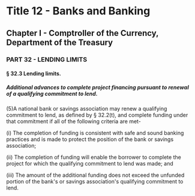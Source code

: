 
# Title 12 - Banks and Banking
## Chapter I - Comptroller of the Currency, Department of the Treasury
### PART 32 - LENDING LIMITS
#### § 32.3 Lending limits.
##### Additional advances to complete project financing pursuant to renewal of a qualifying commitment to lend.

(5)A national bank or savings association may renew a qualifying commitment to lend, as defined by § 32.2(t), and complete funding under that commitment if all of the following criteria are met-

(i) The completion of funding is consistent with safe and sound banking practices and is made to protect the position of the bank or savings association;

(ii) The completion of funding will enable the borrower to complete the project for which the qualifying commitment to lend was made; and

(iii) The amount of the additional funding does not exceed the unfunded portion of the bank's or savings association's qualifying commitment to lend.
